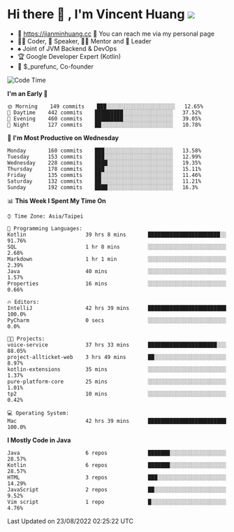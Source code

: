 # Hi there 👋 , I'm Vincent Huang ![](https://komarev.com/ghpvc/?username=Jian-Min-Huang)
- 💎 https://jianminhuang.cc 🙋 You can reach me via my personal page
- 👨‍💻 Coder, 🎤 Speaker, 👨‍🏫 Mentor and 🚀 Leader
- ♠️ Joint of JVM Backend & DevOps
- 🏆 Google Developer Expert (Kotlin)
- 💼 $_purefunc, Co-founder

<!--START_SECTION:waka-->
![Code Time](http://img.shields.io/badge/Code%20Time-788%20hrs%2012%20mins-blue)

**I'm an Early 🐤** 

```text
🌞 Morning    149 commits    ███░░░░░░░░░░░░░░░░░░░░░░   12.65% 
🌆 Daytime    442 commits    █████████░░░░░░░░░░░░░░░░   37.52% 
🌃 Evening    460 commits    █████████░░░░░░░░░░░░░░░░   39.05% 
🌙 Night      127 commits    ██░░░░░░░░░░░░░░░░░░░░░░░   10.78%

```
📅 **I'm Most Productive on Wednesday** 

```text
Monday       160 commits    ███░░░░░░░░░░░░░░░░░░░░░░   13.58% 
Tuesday      153 commits    ███░░░░░░░░░░░░░░░░░░░░░░   12.99% 
Wednesday    228 commits    ████░░░░░░░░░░░░░░░░░░░░░   19.35% 
Thursday     178 commits    ███░░░░░░░░░░░░░░░░░░░░░░   15.11% 
Friday       135 commits    ██░░░░░░░░░░░░░░░░░░░░░░░   11.46% 
Saturday     132 commits    ██░░░░░░░░░░░░░░░░░░░░░░░   11.21% 
Sunday       192 commits    ████░░░░░░░░░░░░░░░░░░░░░   16.3%

```


📊 **This Week I Spent My Time On** 

```text
⌚︎ Time Zone: Asia/Taipei

💬 Programming Languages: 
Kotlin                   39 hrs 8 mins       ███████████████████████░░   91.76% 
SQL                      1 hr 8 mins         ░░░░░░░░░░░░░░░░░░░░░░░░░   2.68% 
Markdown                 1 hr 1 min          ░░░░░░░░░░░░░░░░░░░░░░░░░   2.39% 
Java                     40 mins             ░░░░░░░░░░░░░░░░░░░░░░░░░   1.57% 
Properties               16 mins             ░░░░░░░░░░░░░░░░░░░░░░░░░   0.66%

🔥 Editors: 
IntelliJ                 42 hrs 39 mins      █████████████████████████   100.0% 
PyCharm                  0 secs              ░░░░░░░░░░░░░░░░░░░░░░░░░   0.0%

🐱‍💻 Projects: 
voice-service            37 hrs 33 mins      ██████████████████████░░░   88.05% 
project-allticket-web    3 hrs 49 mins       ██░░░░░░░░░░░░░░░░░░░░░░░   8.97% 
kotlin-extensions        35 mins             ░░░░░░░░░░░░░░░░░░░░░░░░░   1.37% 
pure-platform-core       25 mins             ░░░░░░░░░░░░░░░░░░░░░░░░░   1.01% 
tp2                      10 mins             ░░░░░░░░░░░░░░░░░░░░░░░░░   0.42%

💻 Operating System: 
Mac                      42 hrs 39 mins      █████████████████████████   100.0%

```

**I Mostly Code in Java** 

```text
Java                     6 repos             ███████░░░░░░░░░░░░░░░░░░   28.57% 
Kotlin                   6 repos             ███████░░░░░░░░░░░░░░░░░░   28.57% 
HTML                     3 repos             ███░░░░░░░░░░░░░░░░░░░░░░   14.29% 
JavaScript               2 repos             ██░░░░░░░░░░░░░░░░░░░░░░░   9.52% 
Vim script               1 repo              █░░░░░░░░░░░░░░░░░░░░░░░░   4.76%

```



 Last Updated on 23/08/2022 02:25:22 UTC
<!--END_SECTION:waka-->
